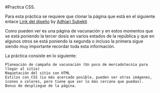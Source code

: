 #Practica CSS.

Para esta práctica se requiere que clonar la página que está en el siguiente enlace [Link del diseño](./landingVacunaci%C3%B3n.png) by [Adhiari Subekti](https://dribbble.com/Adhiari_is)

Como pueden ver es una página de vacunación y en estos momentos que se está poniendo la tercer dosis en varios estados de la república y que en algunos otros se está poniendo la segunda o incluso la primera sigue siendo muy importante recordar toda esta información.

La práctica consiste en lo siguiente:

    Planeación de campaña de vacunación (Un poco de mercadotecnia para llegar al sitio)
    Maquetación del sitio con HTML
    Estilos con CSS (Lo más acercado posible, pueden ser otras imágenes, íconos o colores, pero tiene que ser lo más cercano que puedas).
    Bonus de despliegue de la página.

